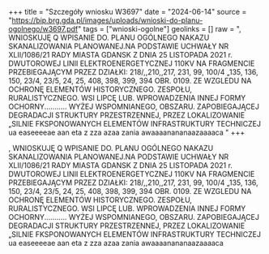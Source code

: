+++
title = "Szczegóły wniosku W3697"
date = "2024-06-14"
source = "https://bip.brg.gda.pl/images/uploads/wnioski-do-planu-ogolnego/w3697.pdf"
tags = ["wnioski-ogolne"]
geolinks = []
raw = ", WNIOSKUJĘ Q WPISANIE DO. PLANU OGÓLNEGO NAKAZU SKANALIZOWANIA PLANOWANEJ.NA PODSTAWIE UCHWAŁY NR XLII/1086/21 RADY MIASTA GDANSK Z DNIA 25 LISTOPADA 2021 r. DWUTOROWEJ LINII ELEKTROENERGETYCZNEJ 110KV NA FRAGMENCIE PRZEBIEGAJĄCYM PRZEZ DZIAŁKI: 218/,,210,,217, 231, 99, 100/4 „135, 136, 150, 23/4, 23/5, 24, 25, 408, 398, 399, 394 OBR. 0109. ZE WZGLEDU NA OCHRONĘ ELEMENTÓW HISTORYCZNEGO. ZESPOŁU, RURALISTYCZNEGO. WSI LIPCĘ LUB. WPROWADZENIA INNEJ FORMY OCHORNY........... WYŻEJ WSPOMNIANEGO, OBSZARU. ZAPOBIEGAJĄCEJ DEGRADACJI STRUKTURY PRZESTRZENNEJ, PRZEZ LOKALIZOWANIE „SILNIE FKSPONOWANYCH ELEMENTÓW INFRASTRUKTURY TECHNICZEJ ua easeeeeae aan eta z zza azaa zania awaaaanananaazaaaaca "
+++

, WNIOSKUJĘ Q WPISANIE DO. PLANU OGÓLNEGO NAKAZU SKANALIZOWANIA PLANOWANEJ.NA PODSTAWIE
UCHWAŁY NR XLII/1086/21 RADY MIASTA GDANSK Z DNIA 25 LISTOPADA 2021 r.
DWUTOROWEJ LINII ELEKTROENERGETYCZNEJ 110KV NA FRAGMENCIE PRZEBIEGAJĄCYM PRZEZ DZIAŁKI:
218/,,210,,217, 231, 99, 100/4 „135, 136, 150, 23/4, 23/5, 24, 25, 408, 398, 399, 394 OBR. 0109. ZE WZGLEDU NA OCHRONĘ ELEMENTÓW
HISTORYCZNEGO. ZESPOŁU, RURALISTYCZNEGO. WSI LIPCĘ LUB. WPROWADZENIA INNEJ FORMY OCHORNY...........
WYŻEJ WSPOMNIANEGO, OBSZARU. ZAPOBIEGAJĄCEJ DEGRADACJI STRUKTURY PRZESTRZENNEJ, PRZEZ LOKALIZOWANIE
„SILNIE FKSPONOWANYCH ELEMENTÓW INFRASTRUKTURY TECHNICZEJ ua easeeeeae aan eta z zza azaa zania awaaaanananaazaaaaca



